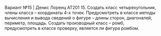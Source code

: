 Вариант №15 | Денис Лоренц АТ201
15. Создать класс четырехугольник, члены класса – координаты 4-х точек. Предусмотреть в классе 
методы вычисления и вывода сведений о фигуре – длины сторон, диагоналей, периметр, площадь. 
Создать производный класс – ромб, предусмотреть в классе проверку, является ли фигура ромбом.
